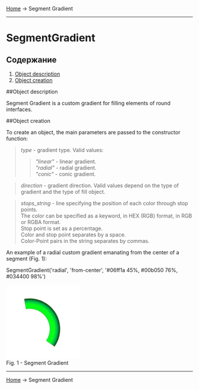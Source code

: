 <a href="../readme.html">Home</a> → Segment Gradient

***

# SegmentGradient

## Содержание
1. [Object description](#description)  
2. [Object creation](#constructor)  

##<a id="description"></a>Object description

Segment Gradient is a custom gradient for filling elements of round interfaces.  

##<a id="constructor"></a>Object creation  

To create an object, the main parameters are passed to the constructor function:   
> *type* - gradient type. Valid values:  
>> _"linear"_ - linear gradient.  
>> _"radial"_ - radial gradient.  
>> _"conic"_ - conic gradient.  

> *direction* - gradient direction. Valid values ​​depend on the type of gradient and the type of fill object.  

> *stops_string* - line specifying the position of each color through stop points.  
The color can be specified as a keyword, in HEX (RGB) format, in RGB or RGBA format.  
Stop point is set as a percentage.  
Color and stop point separates by a space.  
Color-Point pairs in the string separates by commas.  

An example of a radial custom gradient emanating from the center of a segment (Fig. 1):  
>
SegmentGradient('radial', 'from-center', '#06ff1a 45%, #00b050 76%, #034400 98%')  

![SegmentGradient](../docs/images/segment_gradient.png)  
Fig. 1 - Segment Gradient

***

<a href="../readme.html">Home</a> → Segment Gradient  
